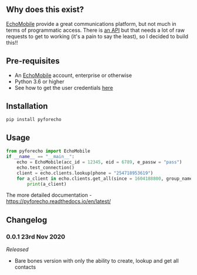 ## Why does this exist?
[EchoMobile](echomobile.org) provide a great communications platform, but not much in terms of programmatic access. There is [an API](https://www.echomobile.org/docs) but that needs a lot of raw requests to get to working (it's a pain to say the least), so I decided to build this!!


## Pre-requisites
- An [EchoMobile](echomobile.org) account, enterprise or otherwise
- Python 3.6 or higher
- See how to get the user credentials [here](https://www.echomobile.org/docs/authentication)

## Installation
```pip install pyforecho```

## Usage
```python
from pyforecho import EchoMobile
if __name__ == "__main__":
	echo = EchoMobile(acc_id = 12345, eid = 6789, e_passw = "pass")
	echo.test_connection()
	client = echo.clients.lookup(phone = "254718953619")
	for a_client in echo.clients.get_all(since = 1604188800, group_name = "MYGROUP"):
		print(a_client)
```

The more detailed documentation - https://pyforecho.readthedocs.io/en/latest/

## Changelog

### 0.0.1 23rd Nov 2020
*Released*
- Bare bones version with only the ability to create, lookup and get all contacts